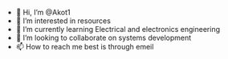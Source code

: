 - 👋 Hi, I’m @Akot1
- 👀 I’m interested in resources
- 🌱 I’m currently learning Electrical and electronics engineering
- 💞️ I’m looking to collaborate on systems development
- 📫 How to reach me best is through emeil

<!---
Akot1/Akot1 is a ✨ special ✨ repository because its `README.md` (this file) appears on your GitHub profile.
You can click the Preview link to take a look at your changes.
--->
